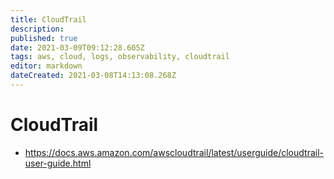 ```yaml
---
title: CloudTrail
description: 
published: true
date: 2021-03-09T09:12:28.605Z
tags: aws, cloud, logs, observability, cloudtrail
editor: markdown
dateCreated: 2021-03-08T14:13:08.268Z
---
```


# CloudTrail
- https://docs.aws.amazon.com/awscloudtrail/latest/userguide/cloudtrail-user-guide.html